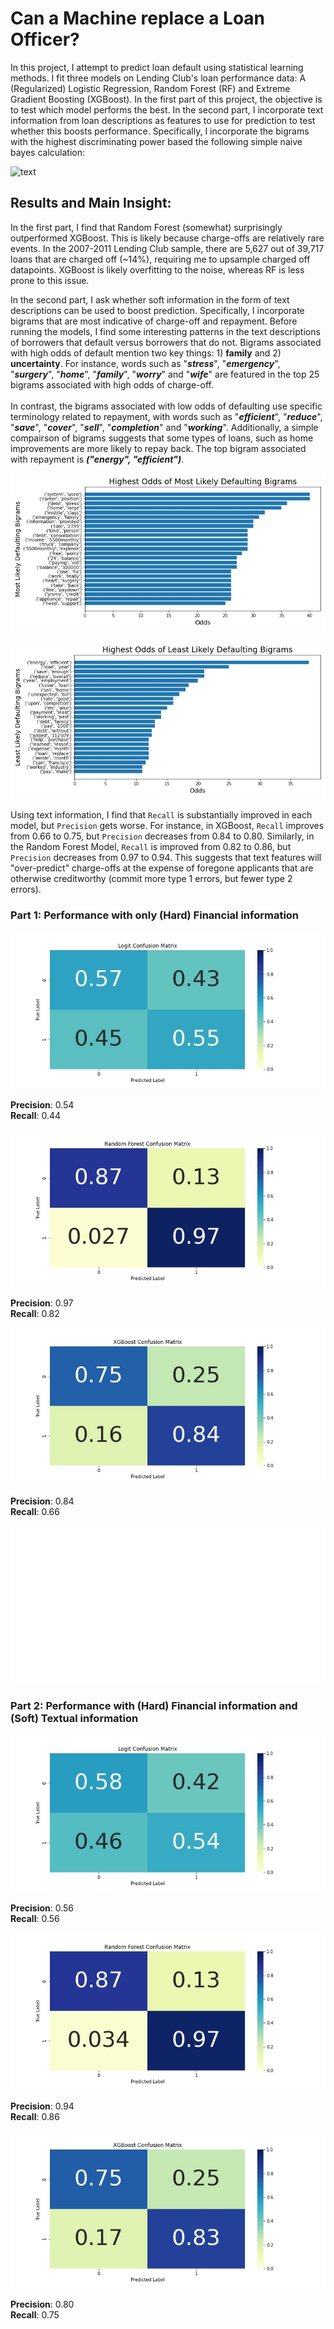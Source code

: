 # Can a Machine replace a Loan Officer?

In this project, I attempt to predict loan default using statistical learning methods. I fit three models on Lending Club's loan performance data: A (Regularized) Logistic Regression, Random Forest (RF) and Extreme Gradient Boosting (XGBoost). In the first part of this project, the objective is to test which model performs the best. In the second part, I incorporate text information from loan descriptions as features to use for prediction to test whether this boosts performance. Specifically, I incorporate the bigrams with the highest discriminating power based the following simple naive bayes calculation:   

![text](https://latex.codecogs.com/svg.latex?\frac{P(bigram|defaulted)}{P(bigram|repaid)}) 

## Results and Main Insight:

In the first part, I find that Random Forest (somewhat) surprisingly outperformed XGBoost. This is likely because charge-offs are relatively rare events. In the 2007-2011 Lending Club sample, there are 5,627 out of 39,717 loans that are charged off (~14%), requiring me to upsample charged off datapoints. XGBoost is likely overfitting to the noise, whereas RF is less prone to this issue. 

In the second part, I ask whether soft information in the form of text descriptions can be used to boost prediction. Specifically, I incorporate bigrams that are most indicative of charge-off and repayment. Before running the models, I find some interesting patterns in the text descriptions of borrowers that default versus borrowers that do not. Bigrams associated with high odds of default mention two key things: 1) <b>family</b> and 2) <b>uncertainty</b>. For instance, words such as "<i><b>stress</b></i>", "<i><b>emergency</b></i>", "<i><b>surgery</b></i>", "<i><b>home</b></i>", "<i><b>family</b></i>", "<i><b>worry</b></i>" and "<i><b>wife</b></i>" are featured in the top 25 bigrams associated with high odds of charge-off. <br> <br> In contrast, the bigrams associated with low odds of defaulting use specific terminology related to repayment, with words such as "<i><b>efficient</b></i>", "<i><b>reduce</b></i>", "<i><b>save</b></i>", "<i><b>cover</b></i>", "<i><b>sell</b></i>", "<i><b>completion</b></i>" and "<i><b>working</b></i>". Additionally, a simple compairson of bigrams suggests that some types of loans, such as  home improvements are more likely to repay back. The top bigram associated with repayment is <b><i>("energy", "efficient")</b></i>. 

![default_bigrams](https://github.com/daniel-d-wu/Online-Loan-Default-Prediction/blob/main/figures/chgoff_bigrams.jpg)

![paid_bigrams](https://github.com/daniel-d-wu/Online-Loan-Default-Prediction/blob/main/figures/paid_bigrams.jpg)

Using text information, I find that ``Recall`` is substantially improved in each model, but ``Precision`` gets worse. For instance, in XGBoost, ``Recall`` improves from 0.66 to 0.75, but ``Precision`` decreases from 0.84 to 0.80. Similarly, in the Random Forest Model, ``Recall`` is improved from  0.82 to 0.86, but ``Precision`` decreases from 0.97 to 0.94. This suggests that text features will "over-predict" charge-offs at the expense of foregone applicants that are otherwise creditworthy (commit more type 1 errors, but fewer type 2 errors).
 
 ### Part 1: Performance with only (Hard) Financial information
  
![logit_1](https://github.com/daniel-d-wu/Online-Loan-Default-Prediction/blob/main/figures/Logit_Confusion_Matrix_notext.jpg)
  
<b>Precision</b>:  0.54 <br>
<b>Recall</b>:  0.44 <br>
  
![rf_1](https://github.com/daniel-d-wu/Online-Loan-Default-Prediction/blob/main/figures/Random_Forest_Confusion_Matrix_notext.jpg)

<b>Precision</b>:  0.97 <br>
<b>Recall</b>:  0.82 <br>

![xgb_1](https://github.com/daniel-d-wu/Online-Loan-Default-Prediction/blob/main/figures/XGBoost_Confusion_Matrix_notext.jpg)

<b>Precision</b>:  0.84 <br>
<b>Recall</b>:  0.66 <br>
  
![roc](https://github.com/daniel-d-wu/Online-Loan-Default-Prediction/blob/main/figures/ROC_curve.jpg)
  
### Part 2: Performance with (Hard) Financial information and (Soft) Textual information
  
![logit_2](https://github.com/daniel-d-wu/Online-Loan-Default-Prediction/blob/main/figures/Logit_Confusion_Matrix.jpg)
  
<b>Precision</b>:  0.56 <br>
<b>Recall</b>:  0.56 <br>
  
![rf_2](https://github.com/daniel-d-wu/Online-Loan-Default-Prediction/blob/main/figures/Random_Forest_Confusion_Matrix.jpg)

<b>Precision</b>:  0.94 <br>
<b>Recall</b>:  0.86 <br>

![xgb_2](https://github.com/daniel-d-wu/Online-Loan-Default-Prediction/blob/main/figures/XGBoost_Confusion_Matrix.jpg)

<b>Precision</b>:  0.80 <br>
<b>Recall</b>:  0.75 <br> 
  
  
  
  

  
  
  
